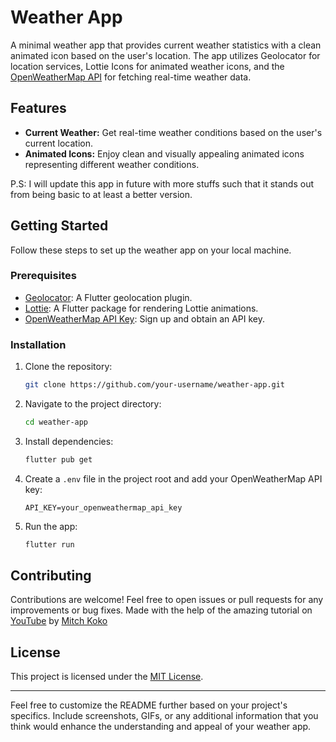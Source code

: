 # Weather App

A minimal weather app that provides current weather statistics with a clean animated icon based on the user's location. The app utilizes Geolocator for location services, Lottie Icons for animated weather icons, and the [OpenWeatherMap API](https://openweathermap.org) for fetching real-time weather data.

## Features

- **Current Weather:** Get real-time weather conditions based on the user's current location.
- **Animated Icons:** Enjoy clean and visually appealing animated icons representing different weather conditions.

P.S: I will update this app in future with more stuffs such that it stands out from being basic to at least a better version.

## Getting Started

Follow these steps to set up the weather app on your local machine.

### Prerequisites

- [Geolocator](https://pub.dev/packages/geolocator): A Flutter geolocation plugin.
- [Lottie](https://pub.dev/packages/lottie): A Flutter package for rendering Lottie animations.
- [OpenWeatherMap API Key](https://openweathermap.org/appid): Sign up and obtain an API key.

### Installation

1. Clone the repository:

   ```bash
   git clone https://github.com/your-username/weather-app.git
   ```

2. Navigate to the project directory:

   ```bash
   cd weather-app
   ```

3. Install dependencies:

   ```bash
   flutter pub get
   ```

4. Create a `.env` file in the project root and add your OpenWeatherMap API key:

   ```env
   API_KEY=your_openweathermap_api_key
   ```

5. Run the app:

   ```bash
   flutter run
   ```

## Contributing

Contributions are welcome! Feel free to open issues or pull requests for any improvements or bug fixes.
Made with the help of the amazing tutorial on [YouTube](https://www.youtube.com/watch?v=yLtpMqvMgdY&list=PLlvRDpXh1Se6FF_srf1fcahvQX3qFk86v&index=12) by [Mitch Koko](https://github.com/mitchkoko/)

## License

This project is licensed under the [MIT License](LICENSE).

---

Feel free to customize the README further based on your project's specifics. Include screenshots, GIFs, or any additional information that you think would enhance the understanding and appeal of your weather app.
